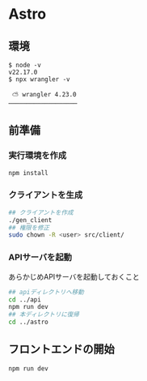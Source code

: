 # Astro

## 環境

```
$ node -v
v22.17.0
$ npx wrangler -v

 ⛅️ wrangler 4.23.0
───────────────────
```

## 前準備

### 実行環境を作成

```sh
npm install
```

### クライアントを生成

```sh
## クライアントを作成
./gen_client
## 権限を修正
sudo chown -R <user> src/client/
```

### APIサーバを起動

あらかじめAPIサーバを起動しておくこと

```sh
## apiディレクトリへ移動
cd ../api
npm run dev
## 本ディレクトリに復帰
cd ../astro
```

## フロントエンドの開始

```sh
npm run dev
```
